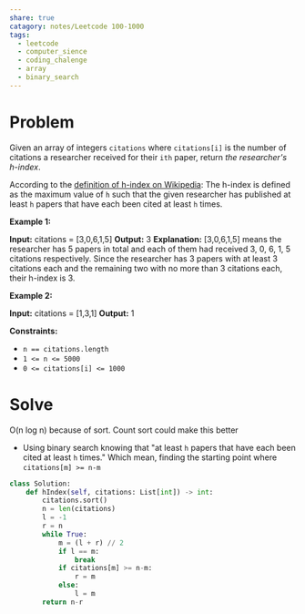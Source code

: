 ```yaml
---
share: true
catagory: notes/Leetcode 100-1000
tags:
  - leetcode
  - computer_sience
  - coding_chalenge
  - array
  - binary_search
---
```


# Problem

Given an array of integers `citations` where `citations[i]` is the number of citations a researcher received for their `ith` paper, return _the researcher's h-index_.

According to the [definition of h-index on Wikipedia](https://en.wikipedia.org/wiki/H-index): The h-index is defined as the maximum value of `h` such that the given researcher has published at least `h` papers that have each been cited at least `h` times.

**Example 1:**

**Input:** citations = [3,0,6,1,5]
**Output:** 3
**Explanation:** [3,0,6,1,5] means the researcher has 5 papers in total and each of them had received 3, 0, 6, 1, 5 citations respectively.
Since the researcher has 3 papers with at least 3 citations each and the remaining two with no more than 3 citations each, their h-index is 3.

**Example 2:**

**Input:** citations = [1,3,1]
**Output:** 1

**Constraints:**

- `n == citations.length`
- `1 <= n <= 5000`
- `0 <= citations[i] <= 1000`
# Solve
O(n log n) because of sort. Count sort could make this better
- Using binary search knowing that "at least `h` papers that have each been cited at least `h` times." Which mean, finding the starting point where `citations[m] >= n-m`

```python
class Solution:
    def hIndex(self, citations: List[int]) -> int:
        citations.sort()
        n = len(citations)
        l = -1
        r = n
        while True:
            m = (l + r) // 2
            if l == m:
                break
            if citations[m] >= n-m:
                r = m
            else:
                l = m
        return n-r
```
